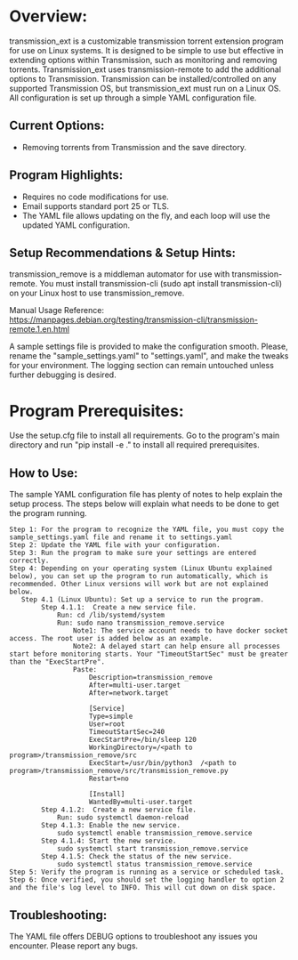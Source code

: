 # Overview:
transmission_ext is a customizable transmission torrent extension program for use on Linux systems. It is designed to be simple to use but effective in extending options within Transmission, such as monitoring and removing torrents. Transmission_ext uses transmission-remote to add the additional options to Transmission. Transmission can be installed/controlled on any supported Transmission OS, but transmission_ext must run on a Linux OS. All configuration is set up through a simple YAML configuration file.

## Current Options:
* Removing torrents from Transmission and the save directory. 

## Program Highlights:
* Requires no code modifications for use.
* Email supports standard port 25 or TLS.
* The YAML file allows updating on the fly, and each loop will use the updated YAML configuration.

## Setup Recommendations & Setup Hints:
transmission_remove is a middleman automator for use with transmission-remote. You must install transmission-cli (sudo apt install transmission-cli) on your Linux host to use transmission_remove.

Manual Usage Reference:
https://manpages.debian.org/testing/transmission-cli/transmission-remote.1.en.html

A sample settings file is provided to make the configuration smooth. Please, rename the "sample_settings.yaml" to "settings.yaml", and make the tweaks for your environment. The logging section can remain untouched unless further debugging is desired.

# Program Prerequisites:
Use the setup.cfg file to install all requirements. Go to the program's main directory and run "pip install -e ." to install all required prerequisites.

## How to Use:
The sample YAML configuration file has plenty of notes to help explain the setup process. The steps below will explain what needs to be done to get the program running.

    Step 1: For the program to recognize the YAML file, you must copy the sample_settings.yaml file and rename it to settings.yaml 
    Step 2: Update the YAML file with your configuration.
    Step 3: Run the program to make sure your settings are entered correctly. 
    Step 4: Depending on your operating system (Linux Ubuntu explained below), you can set up the program to run automatically, which is recommended. Other Linux versions will work but are not explained below. 
       Step 4.1 (Linux Ubuntu): Set up a service to run the program.
            Step 4.1.1:  Create a new service file.
                Run: cd /lib/systemd/system
                Run: sudo nano transmission_remove.service
                    Note1: The service account needs to have docker socket access. The root user is added below as an example.
                    Note2: A delayed start can help ensure all processes start before monitoring starts. Your "TimeoutStartSec" must be greater than the "ExecStartPre".
                    Paste:
                        Description=transmission_remove
                        After=multi-user.target
                        After=network.target

                        [Service]
                        Type=simple
                        User=root
                        TimeoutStartSec=240
                        ExecStartPre=/bin/sleep 120
                        WorkingDirectory=/<path to program>/transmission_remove/src
                        ExecStart=/usr/bin/python3  /<path to program>/transmission_remove/src/transmission_remove.py                                                         
                        Restart=no

                        [Install]
                        WantedBy=multi-user.target
            Step 4.1.2:  Create a new service file.
                Run: sudo systemctl daemon-reload
            Step 4.1.3: Enable the new service.
                sudo systemctl enable transmission_remove.service
            Step 4.1.4: Start the new service.
                sudo systemctl start transmission_remove.service
            Step 4.1.5: Check the status of the new service.
                sudo systemctl status transmission_remove.service
    Step 5: Verify the program is running as a service or scheduled task. 
    Step 6: Once verified, you should set the logging handler to option 2 and the file's log level to INFO. This will cut down on disk space.
## Troubleshooting:
The YAML file offers DEBUG options to troubleshoot any issues you encounter. Please report any bugs.
